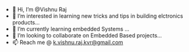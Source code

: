 - 👋 Hi, I’m @Vishnu Raj
- 👀 I’m interested in learning new tricks and tips in building elctronics products...
- 🌱 I’m currently learning embedded Systems ...
- 💞️ I’m looking to collaborate on Embedded Based projects...
- 📫 Reach me @ k.vishnu.raj.kvr@gmail.com
<!---
kitchukvr/kitchukvr is a ✨ special ✨ repository because its `README.md` (this file) appears on your GitHub profile.
You can click the Preview link to take a look at your changes.
--->
